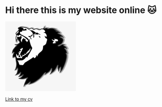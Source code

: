 # Hi there this is my website online 🐱‍
![alt text](https://github.com/920226/cv/raw/main/logo.png "Hello there this is my cv")

[Link to my cv](https://www.murtaja.tk)
